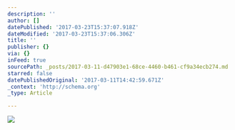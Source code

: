 ```yaml
---
description: ''
author: []
datePublished: '2017-03-23T15:37:07.918Z'
dateModified: '2017-03-23T15:37:06.306Z'
title: ''
publisher: {}
via: {}
inFeed: true
sourcePath: _posts/2017-03-11-d47903e1-68ce-4460-b461-cf9a34ecb274.md
starred: false
datePublishedOriginal: '2017-03-11T14:42:59.671Z'
_context: 'http://schema.org'
_type: Article

---
```

![](https://the-grid-user-content.s3-us-west-2.amazonaws.com/47152a48-396c-49e1-a675-6c01006298f2.jpg)